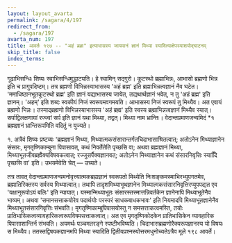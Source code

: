 ```yaml
---
layout: layout_avarta
permalink: /sagara/4/197
redirect_from:
  - /sagara/197
avarta_num: 197
title: आवर्तः १९७ -- "अहं ब्रह्म" इत्याभासस्य जायमानं ज्ञानं मिथ्या स्यादित्याक्षेपस्याशयोद्घाटनम्
skip_title: false
index_terms: 
---
```


गूढाभिसन्धिः शिष्यः स्वाभिसन्धिमुद्धाटयति। हे स्वामिन् सद्गुरो। कूटस्थो ब्रह्माभिन्नः, आभासो ब्रह्मणो भिन्न
इति च प्रागुपदिष्टम्। तत्र ब्रह्मणो विभिन्नस्याभासस्य 'अहं ब्रह्म' इति ब्रह्माभिन्नत्वज्ञानं नैव घटेत। 'ममाधिष्ठानभूतकूटस्थो ब्रह्म' इति ज्ञानं यद्याभासस्य
जायेत, तद्यथार्थज्ञानं भवेत्, न तु 'अहं ब्रह्म' इति ज्ञानम्। 'अहम्' इति
शब्दः स्वकीयं निजं स्वरूपमवगमयति। आभासस्य निजं स्वरूपं तु मिथ्यैव।
अत एवायं ब्रह्मणो भिन्नः। तस्माद्ब्रह्मणो विभिन्नस्याभासस्य 'अहं ब्रह्म'
इति स्वस्य ब्रह्माभिन्नत्वज्ञानं मिथ्यैव स्यात्। सर्पाद्विलक्षणायां रज्ज्वां
सर्प इति ज्ञानं यथा मिथ्या, तद्वत्। मिथ्या नाम भ्रान्तिः। वेदान्तप्रमाणजन्यमिदं *१ ब्रह्मज्ञानं भ्रान्तिरूपमिति वदितुं न युज्यते।

<div class="footnote" markdown="1">
१. अत्रैवं शिष्यः प्रष्टव्यः 'ब्रह्मज्ञानं मिथ्या, मिथ्यात्मकसंसारान्तर्गतचिदाभासाश्रितत्वात्; अतोऽनेन मिथ्याज्ञानेन संसारः, मृगतृष्णिकाम्बुना पिपासावत्,
कथं निवर्तेतेति पृच्छसि वा; अथवा ब्रह्मज्ञानं मिथ्या, मिथ्याभूतजीवब्रह्मैक्यविषयकत्वात्; रज्जुसर्पैक्यज्ञानवत्; अतोऽनेन मिथ्याज्ञानेन कथं संसारनिवृत्तिः स्यादिि
पृच्छसि वा' इति। उभयमेवेति चेत् — उच्यते।

तत्र तावत् वेदान्तप्रमाणजन्यमनोवृत्त्यात्मकब्रह्मज्ञानं स्वरूपतो मिथ्येति निःशङ्कमस्माभिरभ्युपगतमेव, ब्रह्मातिरिक्तस्य सर्वस्य मिथ्यात्वात्। तथापि तादृशमिथ्याभूथज्ञानेन
मिथ्यात्मकसंसारनिवृत्तिरप्युपपद्यत एव 'यक्षानुरूपोऽयं बलिः' इति न्यायात्। यस्मान्मिथ्याभूतः संसारस्तस्मात्तन्निवर्तकेन ज्ञानेनापि मिथ्याभूतेनैव भाव्यम्। अथवा
'समानसत्ताकयोरेव पदार्थयोः परस्परं साधकबाधकभावः' इति नियमादपि मिथ्याभूतज्ञानेनैव मिथ्याभूतसंसारनिवृत्तिः संभवति। मृगतृष्णिकाम्बुपिपासयोस्तु न समसत्ताकत्वमस्ति,
तयोः प्रातिभासिकत्वव्यावहारिकत्वरूपविषमसत्ताकत्वात्। अत एव मृगतृष्णिकोदकेन
प्रातिभासिकेन व्यावहारिक पिपासाशान्तिर्न संभवति। अयमर्थः पञ्चमतरङ्गे स्पष्टीभविष्यति।
चिदाभासब्रह्मणोरैक्यरूपज्ञानस्य यो विषयः स मिथ्यैव। ततस्तद्विषयकज्ञानमपि मिथ्या
स्यादिति द्वितीयप्रश्नस्योत्तरमधुनोच्यतेऽत्रैव मूले १९८ आवर्ते।
</div>
